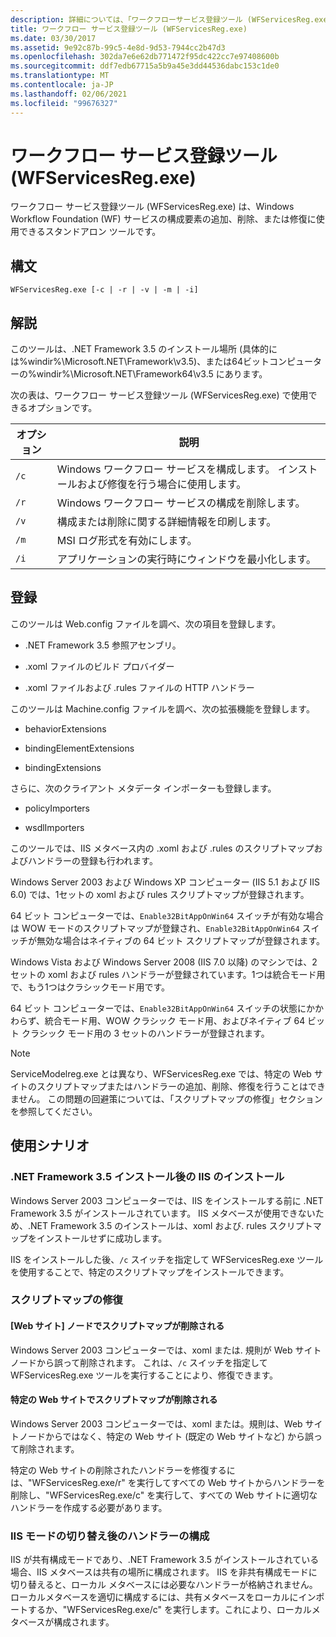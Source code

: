 ```yaml
---
description: 詳細については、「ワークフローサービス登録ツール (WFServicesReg.exe)」を参照してください。
title: ワークフロー サービス登録ツール (WFServicesReg.exe)
ms.date: 03/30/2017
ms.assetid: 9e92c87b-99c5-4e8d-9d53-7944cc2b47d3
ms.openlocfilehash: 302da7e6e62db771472f95dc422cc7e97408600b
ms.sourcegitcommit: ddf7edb67715a5b9a45e3dd44536dabc153c1de0
ms.translationtype: MT
ms.contentlocale: ja-JP
ms.lasthandoff: 02/06/2021
ms.locfileid: "99676327"
---
```

# <a name="workflow-service-registration-tool-wfservicesregexe"></a>ワークフロー サービス登録ツール (WFServicesReg.exe)

ワークフロー サービス登録ツール (WFServicesReg.exe) は、Windows Workflow Foundation (WF) サービスの構成要素の追加、削除、または修復に使用できるスタンドアロン ツールです。  
  
## <a name="syntax"></a>構文  
  
```console  
WFServicesReg.exe [-c | -r | -v | -m | -i]  
```  
  
## <a name="remarks"></a>解説  

 このツールは、.NET Framework 3.5 のインストール場所 (具体的には%windir%\Microsoft.NET\Framework\v3.5)、または64ビットコンピューターの%windir%\Microsoft.NET\Framework64\v3.5 にあります。  
  
 次の表は、ワークフロー サービス登録ツール (WFServicesReg.exe) で使用できるオプションです。  
  
|オプション|説明|  
|------------|-----------------|  
|`/c`|Windows ワークフロー サービスを構成します。 インストールおよび修復を行う場合に使用します。|  
|`/r`|Windows ワークフロー サービスの構成を削除します。|  
|`/v`|構成または削除に関する詳細情報を印刷します。|  
|`/m`|MSI ログ形式を有効にします。|  
|`/i`|アプリケーションの実行時にウィンドウを最小化します。|  
  
## <a name="registration"></a>登録  

 このツールは Web.config ファイルを調べ、次の項目を登録します。  
  
- .NET Framework 3.5 参照アセンブリ。  
  
- .xoml ファイルのビルド プロバイダー  
  
- .xoml ファイルおよび .rules ファイルの HTTP ハンドラー  
  
 このツールは Machine.config ファイルを調べ、次の拡張機能を登録します。  
  
- behaviorExtensions  
  
- bindingElementExtensions  
  
- bindingExtensions  
  
 さらに、次のクライアント メタデータ インポーターも登録します。  
  
- policyImporters  
  
- wsdlImporters  
  
 このツールでは、IIS メタベース内の .xoml および .rules のスクリプトマップおよびハンドラーの登録も行われます。  
  
 Windows Server 2003 および Windows XP コンピューター (IIS 5.1 および IIS 6.0) では、1セットの xoml および rules スクリプトマップが登録されます。  
  
 64 ビット コンピューターでは、`Enable32BitAppOnWin64` スイッチが有効な場合は WOW モードのスクリプトマップが登録され、`Enable32BitAppOnWin64` スイッチが無効な場合はネイティブの 64 ビット スクリプトマップが登録されます。  
  
 Windows Vista および Windows Server 2008 (IIS 7.0 以降) のマシンでは、2セットの xoml および rules ハンドラーが登録されています。1つは統合モード用で、もう1つはクラシックモード用です。  
  
 64 ビット コンピューターでは、`Enable32BitAppOnWin64` スイッチの状態にかかわらず、統合モード用、WOW クラシック モード用、およびネイティブ 64 ビット クラシック モード用の 3 セットのハンドラーが登録されます。  
  
> [!NOTE]
> ServiceModelreg.exe とは異なり、WFServicesReg.exe では、特定の Web サイトのスクリプトマップまたはハンドラーの追加、削除、修復を行うことはできません。 この問題の回避策については、「スクリプトマップの修復」セクションを参照してください。  
  
## <a name="usage-scenarios"></a>使用シナリオ  
  
### <a name="installing-iis-after-net-framework-35-is-installed"></a>.NET Framework 3.5 インストール後の IIS のインストール  

 Windows Server 2003 コンピューターでは、IIS をインストールする前に .NET Framework 3.5 がインストールされています。 IIS メタベースが使用できないため、.NET Framework 3.5 のインストールは、xoml および. rules スクリプトマップをインストールせずに成功します。  
  
 IIS をインストールした後、`/c` スイッチを指定して WFServicesReg.exe ツールを使用することで、特定のスクリプトマップをインストールできます。  
  
### <a name="repairing-the-scriptmaps"></a>スクリプトマップの修復  
  
#### <a name="scriptmap-deleted-under-web-sites-node"></a>[Web サイト] ノードでスクリプトマップが削除される  

 Windows Server 2003 コンピューターでは、xoml または. 規則が Web サイトノードから誤って削除されます。 これは、`/c` スイッチを指定して WFServicesReg.exe ツールを実行することにより、修復できます。  
  
#### <a name="scriptmap-deleted-under-a-particular-web-site"></a>特定の Web サイトでスクリプトマップが削除される  

 Windows Server 2003 コンピューターでは、xoml または。規則は、Web サイトノードからではなく、特定の Web サイト (既定の Web サイトなど) から誤って削除されます。  
  
 特定の Web サイトの削除されたハンドラーを修復するには、"WFServicesReg.exe/r" を実行してすべての Web サイトからハンドラーを削除し、"WFServicesReg.exe/c" を実行して、すべての Web サイトに適切なハンドラーを作成する必要があります。  
  
### <a name="configuring-handlers-after-switching-iis-mode"></a>IIS モードの切り替え後のハンドラーの構成  

 IIS が共有構成モードであり、.NET Framework 3.5 がインストールされている場合、IIS メタベースは共有の場所に構成されます。 IIS を非共有構成モードに切り替えると、ローカル メタベースには必要なハンドラーが格納されません。 ローカルメタベースを適切に構成するには、共有メタベースをローカルにインポートするか、"WFServicesReg.exe/c" を実行します。これにより、ローカルメタベースが構成されます。

